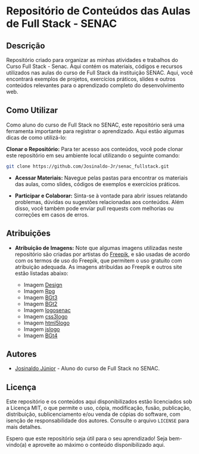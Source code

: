 # Repositório de Conteúdos das Aulas de Full Stack - SENAC


## Descrição
Repositório criado para organizar as minhas atividades e trabalhos do Curso Full Stack - Senac. 
Aqui contém os materiais, códigos e recursos utilizados nas aulas do curso de Full Stack da instituição SENAC. Aqui, você encontrará exemplos de projetos, exercícios práticos, slides e outros conteúdos relevantes para o aprendizado completo do desenvolvimento web.

## Como Utilizar

Como aluno do curso de Full Stack no SENAC, este repositório será uma ferramenta importante para registrar o aprendizado. Aqui estão algumas dicas de como utilizá-lo:

**Clonar o Repositório:** Para ter acesso aos conteúdos, você pode clonar este repositório em seu ambiente local utilizando o seguinte comando:


```bash
git clone https://github.com/Josinaldo-Jr/senac_fullstack.git
```

- **Acessar Materiais:** Navegue pelas pastas para encontrar os materiais das aulas, como slides, códigos de exemplos e exercícios práticos.

- **Participar e Colaborar:** Sinta-se à vontade para abrir issues relatando problemas, dúvidas ou sugestões relacionadas aos conteúdos. Além disso, você também pode enviar pull requests com melhorias ou correções em casos de erros.

## Atribuições

- **Atribuição de Imagens:** Note que algumas imagens utilizadas neste repositório são criadas por artistas do [Freepik](https://br.freepik.com/), e são usadas de acordo com os termos de uso do Freepik, que permitem o uso gratuito com atribuição adequada. As imagens atribuídas ao Freepik e outros site estão listadas abaixo:

  
   - Imagem [Design](https://br.freepik.com/fotos-gratis/conceito-de-design-de-inspiracao-de-visao-de-progresso-de-ideias_16437978.htm#query=design%20e%20tecnologia&position=1&from_view=search&track=country_rows_v2)
   - Imagem [Rpg](https://br.freepik.com/fotos-gratis/ainda-vida-de-objetos-com-folha-de-jogo-de-rpg_24749848.htm#from_view=detail_serie)
   - Imagem [BGt3](https://www.freepik.com/free-vector/code-typing-concept-illustration_18840617.htm#query=frontend&position=19&from_view=search&track=sph)
   - Imagem [BGt2](https://www.freepik.com/free-vector/flat-online-education-concept-background_4360069.htm)   
   - Imagem [logosenac](https://www.gratispng.com/png-p8e2j6/)   
   - Imagem [css3logo](https://logodownload.org/wp-content/uploads/2017/04/css-3-logo.png)  
   - Imagem [html5logo](https://logodownload.org/wp-content/uploads/2016/10/html5-logo.png)  
   - Imagem [jslogo](https://logospng.org/d/?l=aHR0cHM6Ly9sb2dvc3BuZy5vcmcvZG93bmxvYWQvamF2YXNjcmlwdC9sb2dvLWphdmFzY3JpcHQtaWNvbi01MTIucG5n)  
   - Imagem [BGt4](https://br.freepik.com/vetores-gratis/projeto-do-fundo-workteam_1024539.htm#query=trabalhe%20conosco&position=3&from_view=search&track=ais)   

   
## Autores

- [Josinaldo Júnior](https://github.com/Josinaldo-Jr) - Aluno do curso de Full Stack no SENAC.

## Licença

Este repositório e os conteúdos aqui disponibilizados estão licenciados sob a Licença MIT, o que permite o uso, cópia, modificação, fusão, publicação, distribuição, sublicenciamento e/ou venda de cópias do software, com isenção de responsabilidade dos autores. Consulte o arquivo `LICENSE` para mais detalhes.

Espero que este repositório seja útil para o seu aprendizado! Seja bem-vindo(a) e aproveite ao máximo o conteúdo disponibilizado aqui.